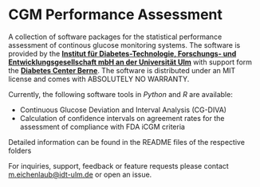 # CGM Performance Assessment
A collection of software packages for the statistical performance assessment of continous glucose monitoring systems. The software is provided by the [**Institut für Diabetes-Technologie, Forschungs- und Entwicklungsgesellschaft mbH an der Universität Ulm**](www.idt-ulm.de) with support form the [**Diabetes Center Berne**](www.dcberne.com). The software is distributed under an MIT license and comes with ABSOLUTELY NO WARRANTY.

Currently, the following software tools in *Python* and *R* are available:

* Continuous Glucose Deviation and Interval Analysis (CG-DIVA)
* Calculation of confidence intervals on agreement rates for the assessment of compliance with FDA iCGM criteria

Detailed information can be found in the README files of the respective folders

For inquiries, support, feedback or feature requests please contact m.eichenlaub@idt-ulm.de or open an issue.

